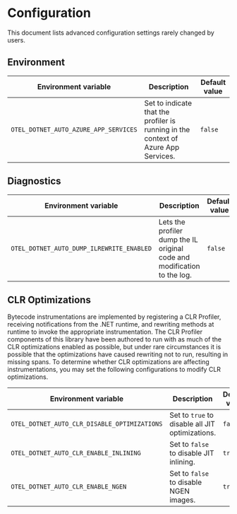 # Configuration

This document lists advanced configuration settings rarely changed by users.

## Environment

| Environment variable                  | Description                                                                        | Default value |
|---------------------------------------|------------------------------------------------------------------------------------|---------------|
| `OTEL_DOTNET_AUTO_AZURE_APP_SERVICES` | Set to indicate that the profiler is running in the context of Azure App Services. | `false`       |

## Diagnostics

| Environment variable                      | Description                                                              | Default value |
|-------------------------------------------|--------------------------------------------------------------------------|---------------|
| `OTEL_DOTNET_AUTO_DUMP_ILREWRITE_ENABLED` | Lets the profiler dump the IL original code and modification to the log. | `false`       |

## CLR Optimizations

Bytecode instrumentations are implemented by registering a CLR Profiler, receiving
notifications from the .NET runtime, and rewriting methods at runtime to invoke the
appropriate instrumentation. The CLR Profiler components of this library have been
authored to run with as much of the CLR optimizations enabled as possible, but under
rare circumstances it is possible that the optimizations have caused rewriting
not to run, resulting in missing spans. To determine whether CLR optimizations
are affecting instrumentations, you may set the following configurations to
modify CLR optimizations.

| Environment variable                         | Description                                     | Default value |
|----------------------------------------------|-------------------------------------------------|---------------|
| `OTEL_DOTNET_AUTO_CLR_DISABLE_OPTIMIZATIONS` | Set to `true` to disable all JIT optimizations. | `false`       |
| `OTEL_DOTNET_AUTO_CLR_ENABLE_INLINING`       | Set to `false` to disable JIT inlining.         | `true`        |
| `OTEL_DOTNET_AUTO_CLR_ENABLE_NGEN`           | Set to `false` to disable NGEN images.          | `true`        |
